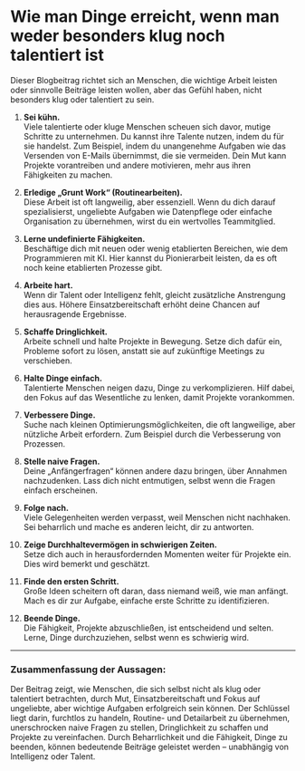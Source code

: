 # Wie man Dinge erreicht, wenn man weder besonders klug noch talentiert ist
Dieser Blogbeitrag richtet sich an Menschen, die wichtige Arbeit leisten oder sinnvolle Beiträge leisten wollen, aber das Gefühl haben, nicht besonders klug oder talentiert zu sein.

1. **Sei kühn.**  
   Viele talentierte oder kluge Menschen scheuen sich davor, mutige Schritte zu unternehmen. Du kannst ihre Talente nutzen, indem du für sie handelst. Zum Beispiel, indem du unangenehme Aufgaben wie das Versenden von E-Mails übernimmst, die sie vermeiden. Dein Mut kann Projekte vorantreiben und andere motivieren, mehr aus ihren Fähigkeiten zu machen.

2. **Erledige „Grunt Work“ (Routinearbeiten).**  
   Diese Arbeit ist oft langweilig, aber essenziell. Wenn du dich darauf spezialisierst, ungeliebte Aufgaben wie Datenpflege oder einfache Organisation zu übernehmen, wirst du ein wertvolles Teammitglied.

3. **Lerne undefinierte Fähigkeiten.**  
   Beschäftige dich mit neuen oder wenig etablierten Bereichen, wie dem Programmieren mit KI. Hier kannst du Pionierarbeit leisten, da es oft noch keine etablierten Prozesse gibt.

4. **Arbeite hart.**  
   Wenn dir Talent oder Intelligenz fehlt, gleicht zusätzliche Anstrengung dies aus. Höhere Einsatzbereitschaft erhöht deine Chancen auf herausragende Ergebnisse.

5. **Schaffe Dringlichkeit.**  
   Arbeite schnell und halte Projekte in Bewegung. Setze dich dafür ein, Probleme sofort zu lösen, anstatt sie auf zukünftige Meetings zu verschieben.

6. **Halte Dinge einfach.**  
   Talentierte Menschen neigen dazu, Dinge zu verkomplizieren. Hilf dabei, den Fokus auf das Wesentliche zu lenken, damit Projekte vorankommen.

7. **Verbessere Dinge.**  
   Suche nach kleinen Optimierungsmöglichkeiten, die oft langweilige, aber nützliche Arbeit erfordern. Zum Beispiel durch die Verbesserung von Prozessen.

8. **Stelle naive Fragen.**  
   Deine „Anfängerfragen“ können andere dazu bringen, über Annahmen nachzudenken. Lass dich nicht entmutigen, selbst wenn die Fragen einfach erscheinen.

9. **Folge nach.**  
   Viele Gelegenheiten werden verpasst, weil Menschen nicht nachhaken. Sei beharrlich und mache es anderen leicht, dir zu antworten.

10. **Zeige Durchhaltevermögen in schwierigen Zeiten.**  
    Setze dich auch in herausfordernden Momenten weiter für Projekte ein. Dies wird bemerkt und geschätzt.

11. **Finde den ersten Schritt.**  
    Große Ideen scheitern oft daran, dass niemand weiß, wie man anfängt. Mach es dir zur Aufgabe, einfache erste Schritte zu identifizieren.

12. **Beende Dinge.**  
    Die Fähigkeit, Projekte abzuschließen, ist entscheidend und selten. Lerne, Dinge durchzuziehen, selbst wenn es schwierig wird.

---

### Zusammenfassung der Aussagen:

Der Beitrag zeigt, wie Menschen, die sich selbst nicht als klug oder talentiert betrachten, durch Mut, Einsatzbereitschaft und Fokus auf ungeliebte, aber wichtige Aufgaben erfolgreich sein können. Der Schlüssel liegt darin, furchtlos zu handeln, Routine- und Detailarbeit zu übernehmen, unerschrocken naive Fragen zu stellen, Dringlichkeit zu schaffen und Projekte zu vereinfachen. Durch Beharrlichkeit und die Fähigkeit, Dinge zu beenden, können bedeutende Beiträge geleistet werden – unabhängig von Intelligenz oder Talent.
